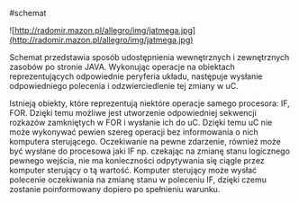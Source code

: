 #schemat


![http://radomir.mazon.pl/allegro/img/jatmega.jpg](http://radomir.mazon.pl/allegro/img/jatmega.jpg)

Schemat przedstawia sposób udostępnienia wewnętrznych i zewnętrznych zasobów po stronie JAVA. Wykonując operacje na obiektach reprezentujących odpowiednie peryferia układu, następuje wysłanie odpowiedniego polecenia i odzwierciedlenie tej zmiany w uC.


Istnieją obiekty, które reprezentują niektóre operacje samego procesora: IF, FOR. Dzięki temu możliwe jest utworzenie odpowiedniej sekwencji rozkazów zamkniętych w FOR i wysłanie ich do uC. Dzięki temu uC nie może wykonywać pewien szereg operacji bez informowania o nich komputera sterującego. Oczekiwanie na pewne zdarzenie, również może być wysłane do procesowa jaki IF np. czekając na zmianę stanu logicznego pewnego wejścia, nie ma konieczności odpytywania się ciągle przez komputer sterujący o tą wartość. Komputer sterujący może wysłać polecenie oczekiwania na zmianę stanu w poleceniu IF, dzięki czemu zostanie poinformowany dopiero po spełnieniu warunku.
